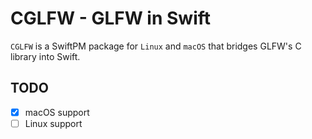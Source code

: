 # CGLFW - GLFW in Swift
`CGLFW` is a SwiftPM package for `Linux` and `macOS` that bridges GLFW's C library into Swift.

## TODO
- [X] macOS support
- [ ] Linux support 
